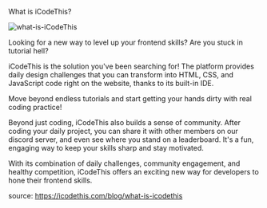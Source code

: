 What is iCodeThis?

![what-is-iCodeThis](https://github.com/19Lilly/iCodeThis-challenges/assets/117945803/307c3ae3-d324-4e95-8d22-3aa3e55ef140)


Looking for a new way to level up your frontend skills? Are you stuck in tutorial hell?

iCodeThis is the solution you've been searching for! The platform provides daily design challenges that you can transform into HTML, CSS, and JavaScript code right on the website, thanks to its built-in IDE.

Move beyond endless tutorials and start getting your hands dirty with real coding practice!

Beyond just coding, iCodeThis also builds a sense of community. After coding your daily project, you can share it with other members on our discord server, and even see where you stand on a leaderboard. It's a fun, engaging way to keep your skills sharp and stay motivated.

With its combination of daily challenges, community engagement, and healthy competition, iCodeThis offers an exciting new way for developers to hone their frontend skills.

source: https://icodethis.com/blog/what-is-icodethis
